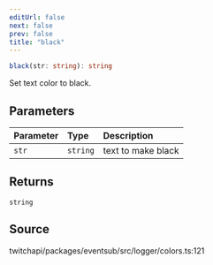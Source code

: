 ```yaml
---
editUrl: false
next: false
prev: false
title: "black"
---
```


```ts
black(str: string): string
```

Set text color to black.

## Parameters

| Parameter | Type | Description |
| :------ | :------ | :------ |
| `str` | `string` | text to make black |

## Returns

`string`

## Source

twitchapi/packages/eventsub/src/logger/colors.ts:121
